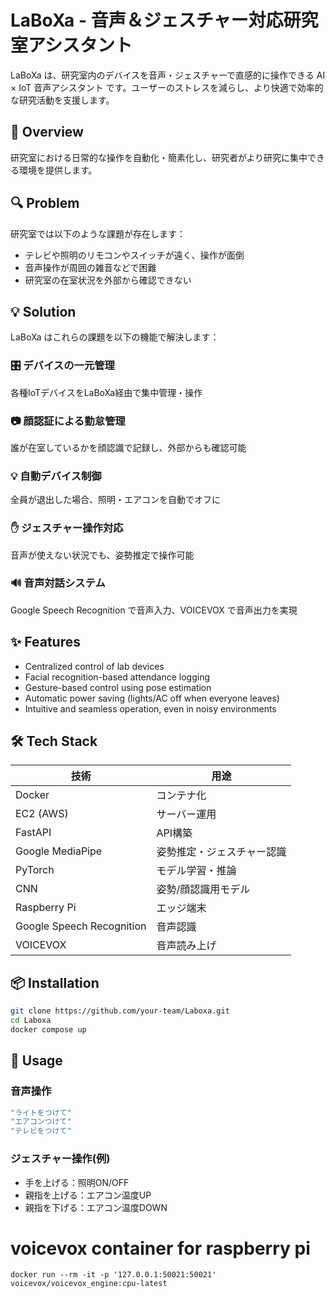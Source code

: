 # LaBoXa - 音声＆ジェスチャー対応研究室アシスタント

LaBoXa は、研究室内のデバイスを音声・ジェスチャーで直感的に操作できる AI × IoT 音声アシスタント です。ユーザーのストレスを減らし、より快適で効率的な研究活動を支援します。

## 🚀 Overview

研究室における日常的な操作を自動化・簡素化し、研究者がより研究に集中できる環境を提供します。

## 🔍 Problem

研究室では以下のような課題が存在します：

- テレビや照明のリモコンやスイッチが遠く、操作が面倒
- 音声操作が周囲の雑音などで困難
- 研究室の在室状況を外部から確認できない

## 💡 Solution

LaBoXa はこれらの課題を以下の機能で解決します：

### 🎛 デバイスの一元管理
各種IoTデバイスをLaBoXa経由で集中管理・操作

### 📷 顔認証による勤怠管理
誰が在室しているかを顔認識で記録し、外部からも確認可能

### 💡 自動デバイス制御
全員が退出した場合、照明・エアコンを自動でオフに

### ✋ ジェスチャー操作対応
音声が使えない状況でも、姿勢推定で操作可能

### 🔊 音声対話システム
Google Speech Recognition で音声入力、VOICEVOX で音声出力を実現

## ✨ Features

- Centralized control of lab devices
- Facial recognition-based attendance logging
- Gesture-based control using pose estimation
- Automatic power saving (lights/AC off when everyone leaves)
- Intuitive and seamless operation, even in noisy environments

## 🛠 Tech Stack

| 技術 | 用途 |
|------|------|
| Docker | コンテナ化 |
| EC2 (AWS) | サーバー運用 |
| FastAPI | API構築 |
| Google MediaPipe | 姿勢推定・ジェスチャー認識 |
| PyTorch | モデル学習・推論 |
| CNN | 姿勢/顔認識用モデル |
| Raspberry Pi | エッジ端末 |
| Google Speech Recognition | 音声認識 |
| VOICEVOX | 音声読み上げ |

## 📦 Installation

```bash
git clone https://github.com/your-team/Laboxa.git
cd Laboxa
docker compose up
```

## 🚀 Usage

### 音声操作
```bash
"ライトをつけて"
"エアコンつけて"
"テレビをつけて"
```

### ジェスチャー操作(例)
- 手を上げる：照明ON/OFF
- 親指を上げる：エアコン温度UP
- 親指を下げる：エアコン温度DOWN

# voicevox container for raspberry pi
```
docker run --rm -it -p '127.0.0.1:50021:50021' voicevox/voicevox_engine:cpu-latest
```